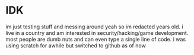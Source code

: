 # IDK
im just testing stuff and messing around 
yeah so im redacted years old. i live in a country and am interested in security/hacking/game development. most people are dumb nuts and can even type a single line of code. i was using scratch for awhile but switched to github as of now
